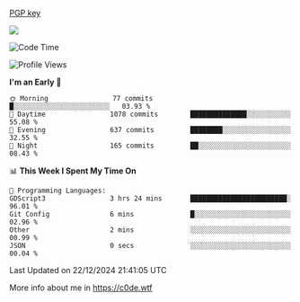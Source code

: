 [PGP key](https://c0de.wtf/urwq.asc)

<a href="https://wakatime.com"><img src="https://wakatime.com/share/@c0dezin/b7f18a7c-ab3a-40b8-8bc7-b1b7bf71f1d6.svg" /></a>

<!--START_SECTION:waka-->
![Code Time](http://img.shields.io/badge/Code%20Time-161%20hrs%2018%20mins-blue)

![Profile Views](http://img.shields.io/badge/Profile%20Views-0-blue)

**I'm an Early 🐤** 

```text
🌞 Morning                77 commits          █░░░░░░░░░░░░░░░░░░░░░░░░   03.93 % 
🌆 Daytime                1078 commits        ██████████████░░░░░░░░░░░   55.08 % 
🌃 Evening                637 commits         ████████░░░░░░░░░░░░░░░░░   32.55 % 
🌙 Night                  165 commits         ██░░░░░░░░░░░░░░░░░░░░░░░   08.43 % 
```


📊 **This Week I Spent My Time On** 

```text
💬 Programming Languages: 
GDScript3                3 hrs 24 mins       ████████████████████████░   96.01 % 
Git Config               6 mins              █░░░░░░░░░░░░░░░░░░░░░░░░   02.96 % 
Other                    2 mins              ░░░░░░░░░░░░░░░░░░░░░░░░░   00.99 % 
JSON                     0 secs              ░░░░░░░░░░░░░░░░░░░░░░░░░   00.04 % 
```


 Last Updated on 22/12/2024 21:41:05 UTC
<!--END_SECTION:waka-->

More info about me in https://c0de.wtf
